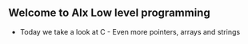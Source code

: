 ## Welcome to Alx Low level programming 
* Today we take a look at C - Even more pointers, arrays and strings

